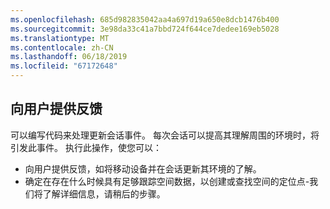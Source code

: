 ```yaml
---
ms.openlocfilehash: 685d982835042aa4a697d19a650e8dcb1476b400
ms.sourcegitcommit: 3e98da33c41a7bbd724f644ce7dedee169eb5028
ms.translationtype: MT
ms.contentlocale: zh-CN
ms.lasthandoff: 06/18/2019
ms.locfileid: "67172648"
---
```

## <a name="provide-feedback-to-the-user"></a>向用户提供反馈

可以编写代码来处理更新会话事件。 每次会话可以提高其理解周围的环境时，将引发此事件。 执行此操作，使您可以：

- 向用户提供反馈，如将移动设备并在会话更新其环境的了解。
- 确定在存在什么时候具有足够跟踪空间数据，以创建或查找空间的定位点-我们将了解详细信息，请稍后的步骤。
